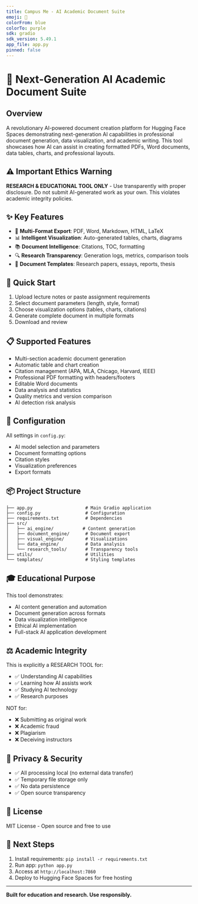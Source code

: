 ```yaml
---
title: Campus Me - AI Academic Document Suite
emoji: 🤖
colorFrom: blue
colorTo: purple
sdk: gradio
sdk_version: 5.49.1
app_file: app.py
pinned: false
---
```


# 🚀 Next-Generation AI Academic Document Suite

## Overview

A revolutionary AI-powered document creation platform for Hugging Face Spaces demonstrating next-generation AI capabilities in professional document generation, data visualization, and academic writing. This tool showcases how AI can assist in creating formatted PDFs, Word documents, data tables, charts, and professional layouts.

## ⚠️ Important Ethics Warning

**RESEARCH & EDUCATIONAL TOOL ONLY** - Use transparently with proper disclosure. Do not submit AI-generated work as your own. This violates academic integrity policies.

## ✨ Key Features

- 📄 **Multi-Format Export**: PDF, Word, Markdown, HTML, LaTeX
- 📊 **Intelligent Visualization**: Auto-generated tables, charts, diagrams
- 📚 **Document Intelligence**: Citations, TOC, formatting
- 🔍 **Research Transparency**: Generation logs, metrics, comparison tools
- 🎨 **Document Templates**: Research papers, essays, reports, thesis

## 🚀 Quick Start

1. Upload lecture notes or paste assignment requirements
2. Select document parameters (length, style, format)
3. Choose visualization options (tables, charts, citations)
4. Generate complete document in multiple formats
5. Download and review

## 📋 Supported Features

- Multi-section academic document generation
- Automatic table and chart creation
- Citation management (APA, MLA, Chicago, Harvard, IEEE)
- Professional PDF formatting with headers/footers
- Editable Word documents
- Data analysis and statistics
- Quality metrics and version comparison
- AI detection risk analysis

## 🔧 Configuration

All settings in `config.py`:
- AI model selection and parameters
- Document formatting options
- Citation styles
- Visualization preferences
- Export formats

## 📦 Project Structure

```
├── app.py                    # Main Gradio application
├── config.py                 # Configuration
├── requirements.txt          # Dependencies
├── src/
│   ├── ai_engine/           # Content generation
│   ├── document_engine/      # Document export
│   ├── visual_engine/        # Visualizations
│   ├── data_engine/          # Data analysis
│   └── research_tools/       # Transparency tools
├── utils/                    # Utilities
└── templates/                # Styling templates
```

## 🎓 Educational Purpose

This tool demonstrates:
- AI content generation and automation
- Document generation across formats
- Data visualization intelligence
- Ethical AI implementation
- Full-stack AI application development

## ⚖️ Academic Integrity

This is explicitly a RESEARCH TOOL for:
- ✅ Understanding AI capabilities
- ✅ Learning how AI assists work
- ✅ Studying AI technology
- ✅ Research purposes

NOT for:
- ❌ Submitting as original work
- ❌ Academic fraud
- ❌ Plagiarism
- ❌ Deceiving instructors

## 🔐 Privacy & Security

- ✅ All processing local (no external data transfer)
- ✅ Temporary file storage only
- ✅ No data persistence
- ✅ Open source transparency

## 📝 License

MIT License - Open source and free to use

## 🎯 Next Steps

1. Install requirements: `pip install -r requirements.txt`
2. Run app: `python app.py`
3. Access at `http://localhost:7860`
4. Deploy to Hugging Face Spaces for free hosting

---

**Built for education and research. Use responsibly.**